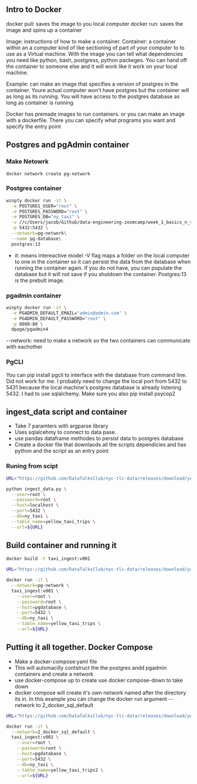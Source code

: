 ## Intro to Docker

docker pull: saves the image to you local computer 
docker run: saves the image and spins up a container

Image: instructions of how to make a container. 
Container: a container within an a computer kind of like sectioning of part of your computer to to use as a Virtual machine. With the image you can tell what dependencies you need like python, bash, postgress, python packeges. You can hand off the container to someone else and it will work like it work on your local machine. 

Example: can make an image that specifies a version of postgres in the container. Youre actual computer won't have postgres but the container will as long as its running. You will have access to the postgres database as long as container is running 

Docker has premade images to run containers. or you can make an image with a dockerfile. There you can specify what programs you want and specify the entry point

## Postgres and pgAdmin container

### Make Netowrk
```docker network create pg-network```
### Postgres container
```bash
winpty docker run -it \
  -e POSTGRES_USER="root" \
  -e POSTGRES_PASSWORD="root" \
  -e POSTGRES_DB="ny_taxi" \
  -v //c/Users/jacob/Github/data-engineering-zoomcamp/week_1_basics_n_setup/2_docker_sql/ny_taxi_postgres_data:/var/lib/postgresql/data \
  -p 5432:5432 \
  --network=pg-network\
  --name pg-database\
  postgres:13
```

- it: means intereactive model
-V flag maps a folder on the local computer to one in the container so it can persist the data from the database when running the container again. If you do not have, you can populate the database but it will not save if you shutdown the container. 
Postgres:13 is the prebult image. 

### pgadmin container
```bash
winpty docker run -it \
  -e PGADMIN_DEFAULT_EMAIL="admin@admin.com" \
  -e PGADMIN_DEFAULT_PASSWORD="root" \
  -p 8080:80 \
  dpage/pgadmin4
```
--network: need to make a network so the two containers can communicate with eachother


### PgCLI
You can pip install pgcli to interface with the database from command line. Did not work for me.  I probably need to change the local port from 5432 to 5431 because the local machine's postgres database is already listening 5432. I had to use sqlalchemy. Make sure you also pip install psycop2

## ingest_data script and container
- Take 7 paramters with argparse library
- Uses sqlalcehmy to connect to data pase. 
- use pandas dataframe methodes to persist data to postgres database
- Create a docker file that downlaods all the scripts dependicies and has python and the script as an entry point

### Runing from scipt
```bash
URL="https://github.com/DataTalksClub/nyc-tlc-data/releases/download/yellow/yellow_tripdata_2021-01.csv.gz"

python ingest_data.py \
  --user=root \
  --password=root \
  --host=localhost \
  --port=5432 \
  --db=ny_taxi \
  --table_name=yellow_taxi_trips \
  --url=${URL}
```

## Build container and running it

```bash
docker build -t taxi_ingest:v001
```

```bash
URL="https://github.com/DataTalksClub/nyc-tlc-data/releases/download/yellow/yellow_tripdata_2021-01.csv.gz"

docker run -it \
  --network=pg-network \
  taxi_ingest:v001 \
    --user=root \
    --password=root \
    --host=pgdatabase \
    --port=5432 \
    --db=ny_taxi \
    --table_name=yellow_taxi_trips \
    --url=${URL}
```

## Putting it all together. Docker Compose
- Make a docker-compose:yaml file
- This will automacilly contstruct the the postgres andd pgadmin containers and create a network
- use docker-compose up to create 
use docker compose-down to take down
- docker compose will create it's own network named after the directory its in. In this example you can change the docker run argument --network to 2_docker_sql_default

```bash
URL="https://github.com/DataTalksClub/nyc-tlc-data/releases/download/yellow/yellow_tripdata_2021-01.csv.gz"

docker run -it \
  --network=2_docker_sql_default \
  taxi_ingest:v001 \
    --user=root \
    --password=root \
    --host=pgdatabase \
    --port=5432 \
    --db=ny_taxi \
    --table_name=yellow_taxi_trips2 \
    --url=${URL}
```